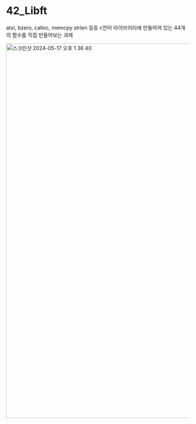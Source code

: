 # 42_Libft

atoi, bzero, calloc, memcpy strlen 등등 c언어 라이브러리에 만들어져 있는 44개의 함수를 직접 만들어보는 과제

<img width="1026" alt="스크린샷 2024-05-17 오후 1 36 40" src="https://github.com/exceed96/Personal_42Libft/assets/90549959/4b05dcae-4cb2-4910-b16d-fe67d65aea6f">
